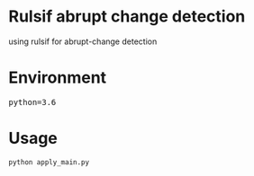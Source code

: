 # Rulsif abrupt change detection
using rulsif for abrupt-change detection
# Environment
<pre>python=3.6</pre>

# Usage
<pre><code>python apply_main.py </code></pre>

